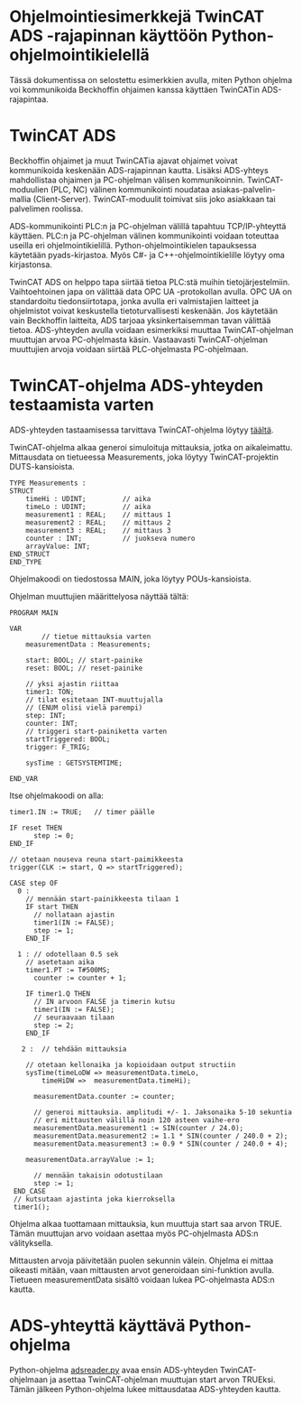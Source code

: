 # Ohjelmointiesimerkkejä TwinCAT ADS -rajapinnan käyttöön Python-ohjelmointikielellä

Tässä dokumentissa on selostettu esimerkkien avulla, miten Python ohjelma voi kommunikoida Beckhoffin ohjaimen kanssa käyttäen TwinCATin ADS-rajapintaa.

# TwinCAT ADS

Beckhoffin ohjaimet ja muut TwinCATia ajavat ohjaimet voivat kommunikoida keskenään ADS-rajapinnan kautta. Lisäksi ADS-yhteys mahdollistaa ohjaimen ja PC-ohjelman välisen kommunikoinnin. TwinCAT-moduulien (PLC, NC) välinen kommunikointi noudataa asiakas-palvelin-mallia (Client-Server). TwinCAT-moduulit toimivat siis joko asiakkaan tai palvelimen roolissa.

ADS-kommunikointi PLC:n ja PC-ohjelman välillä tapahtuu TCP/IP-yhteyttä käyttäen. PLC:n ja PC-ohjelman välinen kommunikointi voidaan toteuttaa useilla eri ohjelmointikielillä. Python-ohjelmointikielen tapauksessa käytetään pyads-kirjastoa. Myös C#- ja C++-ohjelmointikielille löytyy oma kirjastonsa.

TwinCAT ADS on helppo tapa siirtää tietoa PLC:stä muihin tietojärjestelmiin. Vaihtoehtoinen japa on välittää data OPC UA -protokollan avulla. OPC UA on standardoitu tiedonsiirtotapa, jonka avulla eri valmistajien laitteet ja ohjelmistot voivat keskustella tietoturvallisesti keskenään. Jos käytetään vain Beckhoffin laitteita, ADS tarjoaa yksinkertaisemman tavan välittää tietoa. ADS-yhteyden avulla voidaan esimerkiksi muuttaa TwinCAT-ohjelman muuttujan arvoa PC-ohjelmasta käsin. Vastaavasti TwinCAT-ohjelman muuttujien arvoja voidaan siirtää PLC-ohjelmasta PC-ohjelmaan.

# TwinCAT-ohjelma ADS-yhteyden testaamista varten

ADS-yhteyden tastaamisessa tarvittava TwinCAT-ohjelma löytyy [täältä](/Ads3SinTestPLC/).

TwinCAT-ohjelma alkaa generoi simuloituja mittauksia, jotka on aikaleimattu. Mittausdata on tietueessa Measurements, joka löytyy TwinCAT-projektin DUTS-kansioista.

```
TYPE Measurements :
STRUCT
	timeHi : UDINT; 		// aika
	timeLo : UDINT;	 		// aika
	measurement1 : REAL;	// mittaus 1
	measurement2 : REAL;	// mittaus 2
	measurement3 : REAL;	// mittaus 3
	counter : INT;			// juokseva numero
	arrayValue: INT;		
END_STRUCT
END_TYPE
```
Ohjelmakoodi on tiedostossa MAIN, joka löytyy POUs-kansioista.

Ohjelman muuttujien määrittelyosa näyttää tältä:

```
PROGRAM MAIN

VAR	
		// tietue mittauksia varten
	measurementData : Measurements;

	start: BOOL; // start-painike
	reset: BOOL; // reset-painike
	
	// yksi ajastin riittaa
	timer1: TON;
	// tilat esitetaan INT-muuttujalla
	// (ENUM olisi vielä parempi)
	step: INT;
	counter: INT;
	// triggeri start-painiketta varten
	startTriggered: BOOL;
	trigger: F_TRIG;	
	
	sysTime : GETSYSTEMTIME;
	
END_VAR
```
Itse ohjelmakoodi on alla:

```
timer1.IN := TRUE;   // timer päälle
  
IF reset THEN
	  step := 0;
END_IF 

// otetaan nouseva reuna start-paimikkeesta
trigger(CLK := start, Q => startTriggered);

CASE step OF
  0 : 
    // mennään start-painikkeesta tilaan 1
    IF start THEN
      // nollataan ajastin
      timer1(IN := FALSE);
      step := 1;
    END_IF
    
  1 : // odotellaan 0.5 sek
    // asetetaan aika
    timer1.PT := T#500MS;
	  counter := counter + 1;
   
    IF timer1.Q THEN
      // IN arvoon FALSE ja timerin kutsu
      timer1(IN := FALSE);
      // seuraavaan tilaan
      step := 2;
    END_IF

   2 : 	// tehdään mittauksia
	
    // otetaan kellonaika ja kopioidaan output structiin
    sysTime(timeLoDW => measurementData.timeLo, 
	    timeHiDW =>  measurementData.timeHi);
   
	  measurementData.counter := counter;
	
	  // generoi mittauksia. amplitudi +/- 1. Jaksonaika 5-10 sekuntia
	  // eri mittausten välillä noin 120 asteen vaihe-ero
	  measurementData.measurement1 := SIN(counter / 24.0);
	  measurementData.measurement2 := 1.1 * SIN(counter / 240.0 + 2);
	  measurementData.measurement3 := 0.9 * SIN(counter / 240.0 + 4);
   
   	measurementData.arrayValue := 1;
	
	  // mennään takaisin odotustilaan
	  step := 1;
 END_CASE	
 // kutsutaan ajastinta joka kierroksella
 timer1();  
```
Ohjelma alkaa tuottamaan mittauksia, kun muuttuja start saa arvon TRUE. Tämän muuttujan arvo voidaan asettaa myös PC-ohjelmasta ADS:n välityksella.

Mittausten arvoja päivitetään puolen sekunnin välein. Ohjelma ei mittaa oikeasti mitään, vaan mittausten arvot generoidaan sini-funktion avulla. Tietueen measurementData sisältö voidaan lukea PC-ohjelmasta ADS:n kautta.

# ADS-yhteyttä käyttävä Python-ohjelma

Python-ohjelma [adsreader.py](/adsreader.py/) avaa ensin ADS-yhteyden TwinCAT-ohjelmaan ja asettaa TwinCAT-ohjelman muuttujan start arvon TRUEksi. Tämän jälkeen Python-ohjelma lukee mittausdataa ADS-yhteyden kautta.
